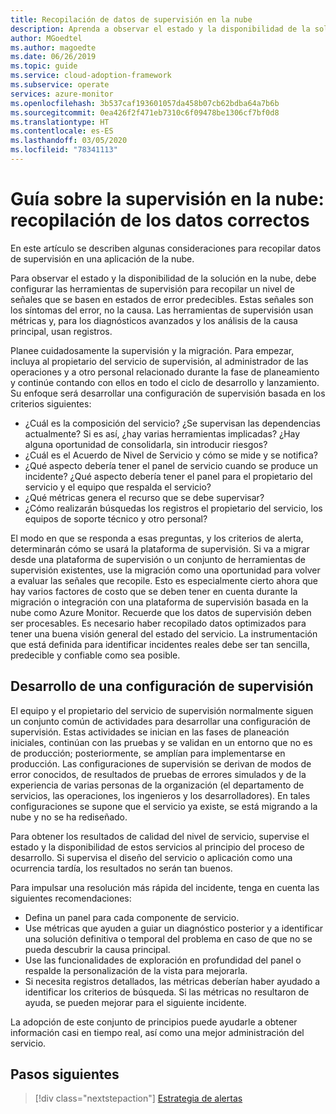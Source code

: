 ```yaml
---
title: Recopilación de datos de supervisión en la nube
description: Aprenda a observar el estado y la disponibilidad de la solución en la nube para recopilar los datos de supervisión adecuados.
author: MGoedtel
ms.author: magoedte
ms.date: 06/26/2019
ms.topic: guide
ms.service: cloud-adoption-framework
ms.subservice: operate
services: azure-monitor
ms.openlocfilehash: 3b537caf193601057da458b07cb62bdba64a7b6b
ms.sourcegitcommit: 0ea426f2f471eb7310c6f09478be1306cf7bf0d8
ms.translationtype: HT
ms.contentlocale: es-ES
ms.lasthandoff: 03/05/2020
ms.locfileid: "78341113"
---
```

# <a name="cloud-monitoring-guide-collect-the-right-data"></a>Guía sobre la supervisión en la nube: recopilación de los datos correctos

En este artículo se describen algunas consideraciones para recopilar datos de supervisión en una aplicación de la nube.

Para observar el estado y la disponibilidad de la solución en la nube, debe configurar las herramientas de supervisión para recopilar un nivel de señales que se basen en estados de error predecibles. Estas señales son los síntomas del error, no la causa. Las herramientas de supervisión usan métricas y, para los diagnósticos avanzados y los análisis de la causa principal, usan registros.

Planee cuidadosamente la supervisión y la migración. Para empezar, incluya al propietario del servicio de supervisión, al administrador de las operaciones y a otro personal relacionado durante la fase de planeamiento y continúe contando con ellos en todo el ciclo de desarrollo y lanzamiento. Su enfoque será desarrollar una configuración de supervisión basada en los criterios siguientes:

- ¿Cuál es la composición del servicio? ¿Se supervisan las dependencias actualmente? Si es así, ¿hay varias herramientas implicadas? ¿Hay alguna oportunidad de consolidarla, sin introducir riesgos?
- ¿Cuál es el Acuerdo de Nivel de Servicio y cómo se mide y se notifica?
- ¿Qué aspecto debería tener el panel de servicio cuando se produce un incidente? ¿Qué aspecto debería tener el panel para el propietario del servicio y el equipo que respalda el servicio?
- ¿Qué métricas genera el recurso que se debe supervisar?  
- ¿Cómo realizarán búsquedas los registros el propietario del servicio, los equipos de soporte técnico y otro personal?

El modo en que se responda a esas preguntas, y los criterios de alerta, determinarán cómo se usará la plataforma de supervisión. Si va a migrar desde una plataforma de supervisión o un conjunto de herramientas de supervisión existentes, use la migración como una oportunidad para volver a evaluar las señales que recopile. Esto es especialmente cierto ahora que hay varios factores de costo que se deben tener en cuenta durante la migración o integración con una plataforma de supervisión basada en la nube como Azure Monitor. Recuerde que los datos de supervisión deben ser procesables. Es necesario haber recopilado datos optimizados para tener una buena visión general del estado del servicio. La instrumentación que está definida para identificar incidentes reales debe ser tan sencilla, predecible y confiable como sea posible.

## <a name="develop-a-monitoring-configuration"></a>Desarrollo de una configuración de supervisión

El equipo y el propietario del servicio de supervisión normalmente siguen un conjunto común de actividades para desarrollar una configuración de supervisión. Estas actividades se inician en las fases de planeación iniciales, continúan con las pruebas y se validan en un entorno que no es de producción; posteriormente, se amplían para implementarse en producción. Las configuraciones de supervisión se derivan de modos de error conocidos, de resultados de pruebas de errores simulados y de la experiencia de varias personas de la organización (el departamento de servicios, las operaciones, los ingenieros y los desarrolladores). En tales configuraciones se supone que el servicio ya existe, se está migrando a la nube y no se ha rediseñado.

Para obtener los resultados de calidad del nivel de servicio, supervise el estado y la disponibilidad de estos servicios al principio del proceso de desarrollo. Si supervisa el diseño del servicio o aplicación como una ocurrencia tardía, los resultados no serán tan buenos.

Para impulsar una resolución más rápida del incidente, tenga en cuenta las siguientes recomendaciones:

- Defina un panel para cada componente de servicio.
- Use métricas que ayuden a guiar un diagnóstico posterior y a identificar una solución definitiva o temporal del problema en caso de que no se pueda descubrir la causa principal.
- Use las funcionalidades de exploración en profundidad del panel o respalde la personalización de la vista para mejorarla.
- Si necesita registros detallados, las métricas deberían haber ayudado a identificar los criterios de búsqueda. Si las métricas no resultaron de ayuda, se pueden mejorar para el siguiente incidente.

La adopción de este conjunto de principios puede ayudarle a obtener información casi en tiempo real, así como una mejor administración del servicio.

## <a name="next-steps"></a>Pasos siguientes

> [!div class="nextstepaction"]
> [Estrategia de alertas](./alerting.md)
